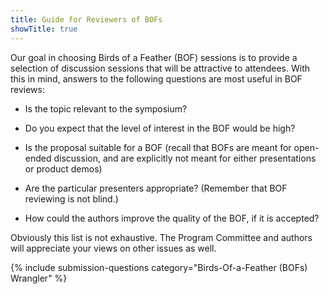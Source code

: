```yaml
---
title: Guide for Reviewers of BOFs
showTitle: true
---
```


Our goal in choosing Birds of a Feather (BOF) sessions is to provide a
selection of discussion sessions that will be attractive to attendees.
With this in mind, answers to the following questions are most useful in
BOF reviews:

-   Is the topic relevant to the symposium?

-   Do you expect that the level of interest in the BOF would be high?

-   Is the proposal suitable for a BOF (recall that BOFs are meant for
    open-ended discussion, and are explicitly not meant for either
    presentations or product demos)
    
-   Are the particular presenters appropriate? (Remember that BOF
    reviewing is not blind.)
    
-   How could the authors improve the quality of the BOF, if it is
    accepted?

Obviously this list is not exhaustive. The Program Committee and authors
will appreciate your views on other issues as well.

{% include submission-questions category="Birds-Of-a-Feather (BOFs) Wrangler" %}
